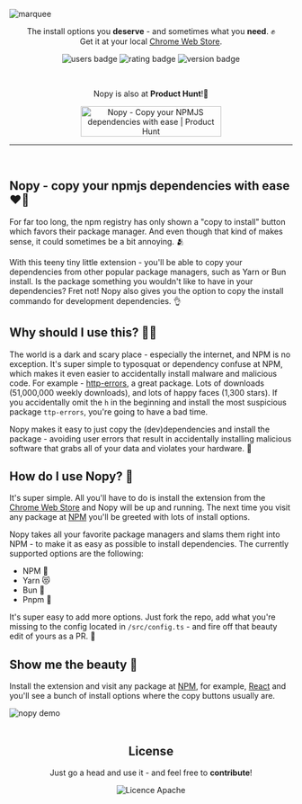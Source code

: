 ![marquee](https://user-images.githubusercontent.com/14088342/191090186-dee78d64-2455-4976-9e5d-3fd58946b36d.png)

<p align="center">
  <p align="center">
    The install options you <strong>deserve</strong> - and sometimes what you <strong>need</strong>. ✊</br>
		Get it at your local <a href="https://chrome.google.com/webstore/detail/klmgfjdnkpnmebmikdnopdkbibelccld/">Chrome Web Store</a>.
	</p>
  <p align="center">
    <img alt='users badge' src='https://img.shields.io/chrome-web-store/users/klmgfjdnkpnmebmikdnopdkbibelccld?color=FFD3B4&style=flat-square' />
    <img alt='rating badge' src='https://img.shields.io/chrome-web-store/stars/klmgfjdnkpnmebmikdnopdkbibelccld?color=D5ECC2&style=flat-square' />
    <img alt='version badge' src='https://img.shields.io/badge/version-1.3.1-blue.svg?color=98DDCA&style=flat-square' />
  </p>
  </br>
  <p align="center">Nopy is also at <strong>Product Hunt</strong>!💖</p>
  <p align="center">
  <a href="https://www.producthunt.com/posts/nopy?utm_source=badge-featured&utm_medium=badge&utm_souce=badge-nopy" target="_blank"><img src="https://api.producthunt.com/widgets/embed-image/v1/featured.svg?post_id=363276&theme=neutral" alt="Nopy - Copy&#0032;your&#0032;NPMJS&#0032;dependencies&#0032;with&#0032;ease | Product Hunt" style="width: 250px; height: 54px;" width="250" height="54" /></a>
  </p>
</div>

<hr><br>

## Nopy - copy your npmjs dependencies with ease ❤️‍🔥

For far too long, the npm registry has only shown a "copy to install" button which favors their package manager. And even though that kind of makes sense, it could sometimes be a bit annoying. 🫂

With this teeny tiny little extension - you'll be able to copy your dependencies from other popular package managers, such as Yarn or Bun install. Is the package something you wouldn't like to have in your dependencies? Fret not! Nopy also gives you the option to copy the install commando for development dependencies. 👌

## Why should I use this? 🙋‍♂️

The world is a dark and scary place - especially the internet, and NPM is no exception. It's super simple to typosquat or dependency confuse at NPM, which makes it even easier to accidentally install malware and malicious code. For example - [http-errors](https://github.com/jshttp/http-errors), a great package. Lots of downloads (51,000,000 weekly downloads), and lots of happy faces (1,300 stars). If you accidentally omit the `h` in the beginning and install the most suspicious package `ttp-errors`, you're going to have a bad time.

Nopy makes it easy to just copy the (dev)dependencies and install the package - avoiding user errors that result in accidentally installing malicious software that grabs all of your data and violates your hardware. 🙏

## How do I use Nopy? 🤔

It's super simple. All you'll have to do is install the extension from the [Chrome Web Store](https://chrome.google.com/webstore/detail/klmgfjdnkpnmebmikdnopdkbibelccld/) and Nopy will be up and running. The next time you visit any package at [NPM](https://www.npmjs.com/) you'll be greeted with lots of install options.

Nopy takes all your favorite package managers and slams them right into NPM - to make it as easy as possible to install dependencies. The currently supported options are the following:

- NPM 📮
- Yarn 😻
- Bun 🥚
- Pnpm 📁

It's super easy to add more options. Just fork the repo, add what you're missing to the config located in `/src/config.ts` - and fire off that beauty edit of yours as a PR. 🙏

## Show me the beauty 💅

Install the extension and visit any package at [NPM](https://www.npmjs.com/), for example, [React](https://www.npmjs.com/package/react) and you'll see a bunch of install options where the copy buttons usually are.

<div width="100%">
  <img alt="nopy demo" src="https://user-images.githubusercontent.com/14088342/191093200-632de402-6dd2-4736-b3be-3ba6c68d0fa4.gif" />
</div >

<br>

 <div align="center">
	<h2>License</h2>
	<p>Just go a head and use it - and feel free to <strong>contribute</strong>!</p>
  <img alt='Licence Apache' src='https://img.shields.io/github/license/ntwigs/nopy?style=flat-square' />
</div>
